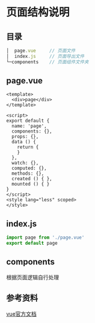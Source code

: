 # 页面结构说明

## 目录
```javascript
│  page.vue		// 页面文件
│  index.js		// 页面导出文件
└─components	// 页面组件文件夹

```

## page.vue

```vue
<template>
  <div>page</div>
</template>

<script>
export default {
  name: 'page',
  components: {},
  props: {},
  data () {
    return {
    }
  },
  watch: {},
  computed: {},
  methods: {},
  created () { },
  mounted () { }
}
</script>
<style lang="less" scoped>
</style>
```

## index.js
```javascript
import page from './page.vue'
export default page
```

## components
根据页面逻辑自行处理

## 参考资料

[vue官方文档](https://cn.vuejs.org/v2/guide/)